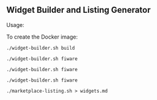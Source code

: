 ## Widget Builder and  Listing Generator

Usage:

To create the Docker image:

```console
./widget-builder.sh build
```

```console
./widget-builder.sh fiware
```

```console
./widget-builder.sh fiware
```

```console
./widget-builder.sh fiware
```

```console
./marketplace-listing.sh > widgets.md
```
